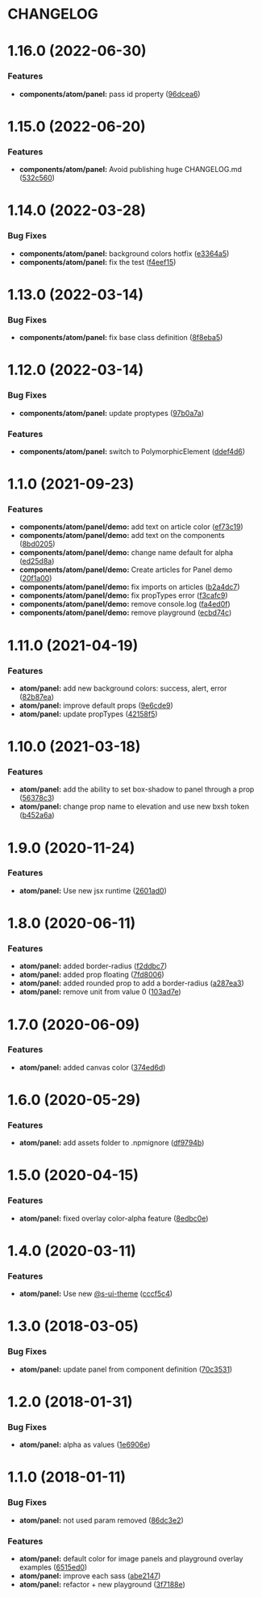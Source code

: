 # CHANGELOG

# 1.16.0 (2022-06-30)


### Features

* **components/atom/panel:** pass id property ([96dcea6](https://github.com/SUI-Components/sui-components/commit/96dcea685051a2a41e865f0a179de7cebfb223e2))



# 1.15.0 (2022-06-20)


### Features

* **components/atom/panel:** Avoid publishing huge CHANGELOG.md ([532c560](https://github.com/SUI-Components/sui-components/commit/532c560f2613acbdd6b5ff987c6ed838cca23d50))



# 1.14.0 (2022-03-28)


### Bug Fixes

* **components/atom/panel:** background colors hotfix ([e3364a5](https://github.com/SUI-Components/sui-components/commit/e3364a53cfe0b5825ea6a5d4a30ae5de2688b667))
* **components/atom/panel:** fix the test ([f4eef15](https://github.com/SUI-Components/sui-components/commit/f4eef15d0e174343817b38dd1d2bf57c287bb222))



# 1.13.0 (2022-03-14)


### Bug Fixes

* **components/atom/panel:** fix base class definition ([8f8eba5](https://github.com/SUI-Components/sui-components/commit/8f8eba5baf59fdb91aa32684c49e14295c0923b5))



# 1.12.0 (2022-03-14)


### Bug Fixes

* **components/atom/panel:** update proptypes ([97b0a7a](https://github.com/SUI-Components/sui-components/commit/97b0a7a2cb4bd94e77cffcacd7d6e770778cb6b5))


### Features

* **components/atom/panel:** switch to PolymorphicElement ([ddef4d6](https://github.com/SUI-Components/sui-components/commit/ddef4d6cfd7d13d666bcb0a6754fc2b6aefa83dd))



# 1.1.0 (2021-09-23)


### Features

* **components/atom/panel/demo:** add text on article color ([ef73c19](https://github.com/SUI-Components/sui-components/commit/ef73c195ad5dcc79309df7adf9d94785ca58f0f5))
* **components/atom/panel/demo:** add text on the components ([8bd0205](https://github.com/SUI-Components/sui-components/commit/8bd0205c98968cc57d2a652d63a1f8e2cf474d50))
* **components/atom/panel/demo:** change name default for alpha ([ed25d8a](https://github.com/SUI-Components/sui-components/commit/ed25d8af2906902c54748da52f8147a6d44bcbc3))
* **components/atom/panel/demo:** Create articles for Panel demo ([20f1a00](https://github.com/SUI-Components/sui-components/commit/20f1a0078d676ce41c2431f443588274f87d2ad1))
* **components/atom/panel/demo:** fix imports on articles ([b2a4dc7](https://github.com/SUI-Components/sui-components/commit/b2a4dc797d1ccab9f12275e9238d66bee058615e))
* **components/atom/panel/demo:** fix propTypes error ([f3cafc9](https://github.com/SUI-Components/sui-components/commit/f3cafc9b33720e67427a0927d94ff47a856acc04))
* **components/atom/panel/demo:** remove console.log ([fa4ed0f](https://github.com/SUI-Components/sui-components/commit/fa4ed0f0d285a9ec203e71ed8d4bbe83f5abc88c))
* **components/atom/panel/demo:** remove playground ([ecbd74c](https://github.com/SUI-Components/sui-components/commit/ecbd74c4560362f9085114d46da2be52f34e86ca))



# 1.11.0 (2021-04-19)


### Features

* **atom/panel:** add new background colors: success, alert, error ([82b87ea](https://github.com/SUI-Components/sui-components/commit/82b87ea0b48bbef665efa17d8dba2d9870732cee))
* **atom/panel:** improve default props ([9e6cde9](https://github.com/SUI-Components/sui-components/commit/9e6cde95a6773e668d7a6c9d08a69a5836859283))
* **atom/panel:** update propTypes ([42158f5](https://github.com/SUI-Components/sui-components/commit/42158f535229995bcc5eac6446beedf3afd29c74))



# 1.10.0 (2021-03-18)


### Features

* **atom/panel:** add the ability to set box-shadow to panel through a prop ([56378c3](https://github.com/SUI-Components/sui-components/commit/56378c3d07530f0950a5ea6c411e584f3e2b5684))
* **atom/panel:** change prop name to elevation and use new bxsh token ([b452a6a](https://github.com/SUI-Components/sui-components/commit/b452a6a03bdc5673c3092d96a0d2fc481a36fa8e))



# 1.9.0 (2020-11-24)


### Features

* **atom/panel:** Use new jsx runtime ([2601ad0](https://github.com/SUI-Components/sui-components/commit/2601ad0b2925a0996fc7713227bcaa42541ef0fc))



# 1.8.0 (2020-06-11)


### Features

* **atom/panel:** added border-radius ([f2ddbc7](https://github.com/SUI-Components/sui-components/commit/f2ddbc730a372f420fbaefbf5d66657558fa3aa1))
* **atom/panel:** added prop floating ([7fd8006](https://github.com/SUI-Components/sui-components/commit/7fd8006864f3135ea9e5acff0e5d29b2ba9b3571))
* **atom/panel:** added rounded prop to add a border-radius ([a287ea3](https://github.com/SUI-Components/sui-components/commit/a287ea3e306d8a4ba9549fc7c48eeed9206ca50f))
* **atom/panel:** remove unit from value 0 ([103ad7e](https://github.com/SUI-Components/sui-components/commit/103ad7e16fef9b7369118e8b2253877d800a6506))



# 1.7.0 (2020-06-09)


### Features

* **atom/panel:** added canvas color ([374ed6d](https://github.com/SUI-Components/sui-components/commit/374ed6d8b8d61c07592ab034fbf514b819cf787f))



# 1.6.0 (2020-05-29)


### Features

* **atom/panel:** add assets folder to .npmignore ([df9794b](https://github.com/SUI-Components/sui-components/commit/df9794b7d1b2c9169ff495eb61bbbc6fd2733406))



# 1.5.0 (2020-04-15)


### Features

* **atom/panel:** fixed overlay color-alpha feature ([8edbc0e](https://github.com/SUI-Components/sui-components/commit/8edbc0eb8c5f38b7847f1ae5b3ae60a8d9fea2b7))



# 1.4.0 (2020-03-11)


### Features

* **atom/panel:** Use new [@s-ui-theme](https://github.com/s-ui-theme) ([cccf5c4](https://github.com/SUI-Components/sui-components/commit/cccf5c4b2ff951092b4d0d91fa54e61aa35cc1ad))



# 1.3.0 (2018-03-05)


### Bug Fixes

* **atom/panel:** update panel from component definition ([70c3531](https://github.com/SUI-Components/sui-components/commit/70c353100898aaff570f7f5f7283c1c066ed064f))



# 1.2.0 (2018-01-31)


### Bug Fixes

* **atom/panel:** alpha as values ([1e6906e](https://github.com/SUI-Components/sui-components/commit/1e6906e44c029f289ea0a2a7421e061954c3f227))



# 1.1.0 (2018-01-11)


### Bug Fixes

* **atom/panel:** not used param removed ([86dc3e2](https://github.com/SUI-Components/sui-components/commit/86dc3e2c16cc2ab538bcd1faccfb9f0bba807515))


### Features

* **atom/panel:** default color for image panels and playground overlay examples ([6515ed0](https://github.com/SUI-Components/sui-components/commit/6515ed03717870d3b299c82c4f99daacbac2e104))
* **atom/panel:** improve each sass ([abe2147](https://github.com/SUI-Components/sui-components/commit/abe21479f7eb02aaf49c7c09c0599bd789d0bb1c))
* **atom/panel:** refactor + new playground ([3f7188e](https://github.com/SUI-Components/sui-components/commit/3f7188e1a0d87dcc5914b9cf01ddcb680c9d46be))



